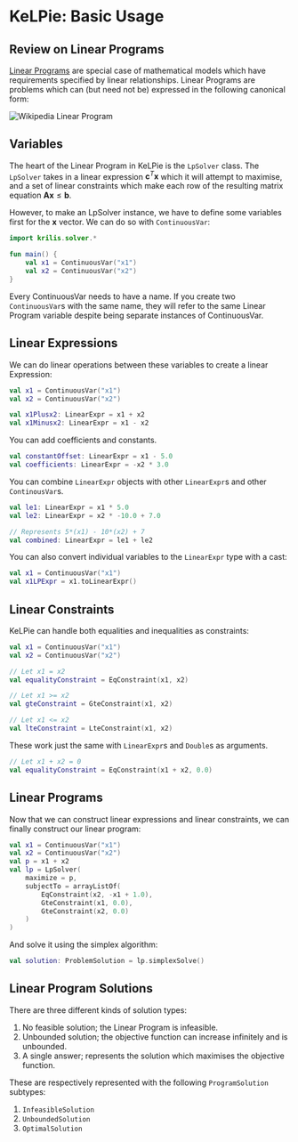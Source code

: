 # KeLPie: Basic Usage

## Review on Linear Programs

[Linear Programs](https://en.wikipedia.org/wiki/Linear_programming) are special case of mathematical models which have
requirements specified by linear relationships. Linear Programs are problems which can (but need not be)
expressed in the following canonical form:

![Wikipedia Linear Program](https://wikimedia.org/api/rest_v1/media/math/render/svg/639c4281a57140db9a4416ca58f9d9af14243bb0)

## Variables

The heart of the Linear Program in KeLPie is the `LpSolver` class. The `LpSolver` takes in a linear expression
$\mathbf{c}^T\mathbf{x}$ which it will attempt to maximise, and a set of linear constraints which make each row of the
resulting matrix equation $\mathbf{Ax} \leq \mathbf{b}$.

However, to make an LpSolver instance, we have to define some variables first for the $\mathbf{x}$ vector.
We can do so with `ContinuousVar`:

```kotlin
import krilis.solver.*

fun main() {
    val x1 = ContinuousVar("x1")
    val x2 = ContinuousVar("x2")
}
```
Every ContinuousVar needs to have a name. If you create two `ContinuousVar`s with the same name, they will refer
to the same Linear Program variable despite being separate instances of ContinuousVar.

## Linear Expressions

We can do linear operations between these variables to create a linear Expression:

```kotlin
val x1 = ContinuousVar("x1")
val x2 = ContinuousVar("x2")

val x1Plusx2: LinearExpr = x1 + x2
val x1Minusx2: LinearExpr = x1 - x2
```

You can add coefficients and constants.

```kotlin
val constantOffset: LinearExpr = x1 - 5.0
val coefficients: LinearExpr = -x2 * 3.0
```

You can combine `LinearExpr` objects with other `LinearExpr`s and other `ContinousVar`s.

```kotlin
val le1: LinearExpr = x1 * 5.0
val le2: LinearExpr = x2 * -10.0 + 7.0

// Represents 5*(x1) - 10*(x2) + 7
val combined: LinearExpr = le1 + le2
```

You can also convert individual variables to the `LinearExpr` type with a cast:

```kotlin
val x1 = ContinuousVar("x1")
val x1LPExpr = x1.toLinearExpr()
```

## Linear Constraints

KeLPie can handle both equalities and inequalities as constraints:

```kotlin
val x1 = ContinuousVar("x1")
val x2 = ContinuousVar("x2")

// Let x1 = x2
val equalityConstraint = EqConstraint(x1, x2)

// Let x1 >= x2
val gteConstraint = GteConstraint(x1, x2)

// Let x1 <= x2
val lteConstraint = LteConstraint(x1, x2)
```

These work just the same with `LinearExpr`s and `Double`s as arguments.

```kotlin
// Let x1 + x2 = 0
val equalityConstraint = EqConstraint(x1 + x2, 0.0)
```

## Linear Programs

Now that we can construct linear expressions and linear constraints, we can finally construct our linear program:

```kotlin
val x1 = ContinuousVar("x1")
val x2 = ContinuousVar("x2")
val p = x1 + x2
val lp = LpSolver(
    maximize = p,
    subjectTo = arrayListOf(
        EqConstraint(x2, -x1 + 1.0),
        GteConstraint(x1, 0.0),
        GteConstraint(x2, 0.0)
    )
)
```

And solve it using the simplex algorithm:

```kotlin
val solution: ProblemSolution = lp.simplexSolve()
```

## Linear Program Solutions

There are three different kinds of solution types:

1. No feasible solution; the Linear Program is infeasible.
2. Unbounded solution; the objective function can increase infinitely and is unbounded.
3. A single answer; represents the solution which maximises the objective function.

These are respectively represented with the following `ProgramSolution` subtypes:

1. `InfeasibleSolution`
2. `UnboundedSolution`
3. `OptimalSolution`